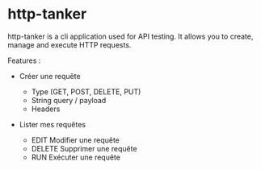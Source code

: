 # http-tanker 
http-tanker is a cli application used for API testing.
It allows you to create, manage and execute HTTP requests. 

Features :
- Créer une requête
	- Type (GET, POST, DELETE, PUT)
	- String query / payload
	- Headers

- Lister mes requêtes
	- EDIT Modifier une requête
	- DELETE Supprimer une requête
	- RUN Exécuter une requête



